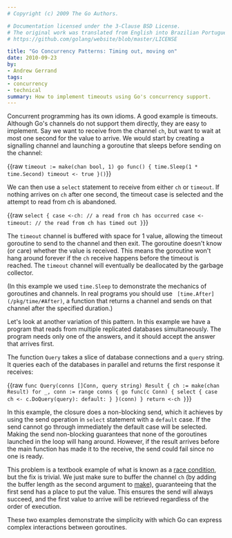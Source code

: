 ```yaml
---
# Copyright (c) 2009 The Go Authors.

# Documentation licensed under the 3-Clause BSD License.
# The original work was translated from English into Brazilian Portuguese.
# https://github.com/golang/website/blob/master/LICENSE

title: "Go Concurrency Patterns: Timing out, moving on"
date: 2010-09-23
by:
- Andrew Gerrand
tags:
- concurrency
- technical
summary: How to implement timeouts using Go's concurrency support.
---
```



Concurrent programming has its own idioms.
A good example is timeouts. Although Go's channels do not support them directly,
they are easy to implement.
Say we want to receive from the channel `ch`,
but want to wait at most one second for the value to arrive.
We would start by creating a signalling channel and launching a goroutine
that sleeps before sending on the channel:

{{raw `
	timeout := make(chan bool, 1)
	go func() {
	    time.Sleep(1 * time.Second)
	    timeout <- true
	}()
`}}

We can then use a `select` statement to receive from either `ch` or `timeout`.
If nothing arrives on `ch` after one second,
the timeout case is selected and the attempt to read from ch is abandoned.

{{raw `
	select {
	case <-ch:
	    // a read from ch has occurred
	case <-timeout:
	    // the read from ch has timed out
	}
`}}

The `timeout` channel is buffered with space for 1 value,
allowing the timeout goroutine to send to the channel and then exit.
The goroutine doesn't know (or care) whether the value is received.
This means the goroutine won't hang around forever if the `ch` receive happens
before the timeout is reached.
The `timeout` channel will eventually be deallocated by the garbage collector.

(In this example we used `time.Sleep` to demonstrate the mechanics of goroutines and channels.
In real programs you should use ` [time.After](/pkg/time/#After)`,
a function that returns a channel and sends on that channel after the specified duration.)

Let's look at another variation of this pattern.
In this example we have a program that reads from multiple replicated databases simultaneously.
The program needs only one of the answers,
and it should accept the answer that arrives first.

The function `Query` takes a slice of database connections and a `query` string.
It queries each of the databases in parallel and returns the first response it receives:

{{raw `
	func Query(conns []Conn, query string) Result {
	    ch := make(chan Result)
	    for _, conn := range conns {
	        go func(c Conn) {
	            select {
	            case ch <- c.DoQuery(query):
	            default:
	            }
	        }(conn)
	    }
	    return <-ch
	}
`}}

In this example, the closure does a non-blocking send,
which it achieves by using the send operation in `select` statement with a `default` case.
If the send cannot go through immediately the default case will be selected.
Making the send non-blocking guarantees that none of the goroutines launched
in the loop will hang around.
However, if the result arrives before the main function has made it to the receive,
the send could fail since no one is ready.

This problem is a textbook example of what is known as a [race condition](https://en.wikipedia.org/wiki/Race_condition),
but the fix is trivial.
We just make sure to buffer the channel `ch` (by adding the buffer length
as the second argument to [make](/pkg/builtin/#make)),
guaranteeing that the first send has a place to put the value.
This ensures the send will always succeed,
and the first value to arrive will be retrieved regardless of the order of execution.

These two examples demonstrate the simplicity with which Go can express complex interactions between goroutines.
